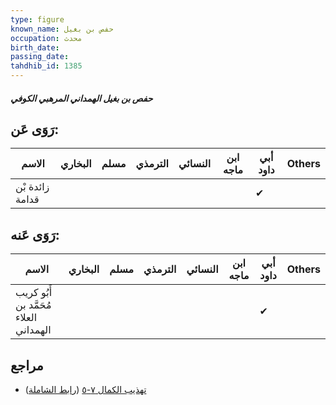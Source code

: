 ```yaml
---
type: figure
known_name: حفص بن بغيل
occupation: محدث
birth_date:
passing_date:
tahdhib_id: 1385
---
```

##### حفص بن بغيل الهمداني المرهبي الكوفي

## رَوَى عَن:
| الاسم           | البخاري | مسلم | الترمذي | النسائي | ابن ماجه | أبي داود | Others |
| --------------- | ------- | ---- | ------- | ------- | -------- | -------- | ------ |
| زائدة بْن قدامة |         |      |         |         |          | ✔        |        |
## رَوَى عَنه:
| الاسم                                  | البخاري | مسلم | الترمذي | النسائي | ابن ماجه | أبي داود | Others |
| -------------------------------------- | ------- | ---- | ------- | ------- | -------- | -------- | ------ |
| أَبُو كريب مُحَمَّد بن العلاء الهمداني |         |      |         |         |          | ✔        |        |
## مراجع
- [تهذيب الكمال ٧-٥](obsidian://open?vault=Tahdhib-al-Kamal&file=Figures/١٣٨٥-حفص%20بن%20بغيل%20الهمداني%20المرهبي%20الكوفي) ([رابط الشاملة](https://shamela.ws/book/3722/3227))